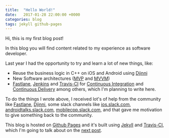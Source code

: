 ```yaml
---
title:  "Hello World!"
date:   2017-01-28 22:00:00 +0000
categories: blog
tags: jekyll github-pages
---
```


Hi, this is my first blog post!

In this blog you will find content related to my experience as software developer.

Last year I had the opportunity to try and learn a lot of new things, like:
-   Reuse the business logic in C++ on iOS and Android using [Djinni](https://github.com/dropbox/djinni)
-   New Software architectures ([MVP](https://en.wikipedia.org/wiki/Model%E2%80%93view%E2%80%93presenter) and [MVVM](https://en.wikipedia.org/wiki/Model%E2%80%93view%E2%80%93viewmodel))
-   [Fastlane](https://github.com/fastlane/fastlane), [Jenkins](https://jenkins.io) and [Travis-CI](https://travis-ci.org) for [Continuous Integration](https://en.wikipedia.org/wiki/Continuous_integration) and [Continuous Delivery](https://en.wikipedia.org/wiki/Continuous_delivery)
among others, which I'm planning to write here.

To do the things I wrote above, I received lot's of help from the community like [Fastlane](https://github.com/fastlane/fastlane), [Djinni](https://github.com/dropbox/djinni), some slack channels like [ios.slack.com](ios.slack.com), [androidtalks.slack.com](androidtalks.slack.com), [mobilecpp.slack.com](mobilecpp.slack.com), and that gave me motivation to give something back to the community.

This blog is hosted on [Github Pages](https://pages.github.com) and it's built using [Jekyll](https://jekyllrb.com) and [Travis-CI](https://travis-ci.org), which I'm going to talk about on the [next post](https://4brunu.github.io/blog/2017/01/29/using-jekyll-gem-based-themes-on-github-pages).
